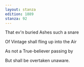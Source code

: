 ```yaml
---
layout: stanza
edition: 1889
stanza: 92
---
```


That ev'n buried Ashes such a snare

Of Vintage shall fling up into the Air

As not a True-believer passing by

But shall be overtaken unaware.